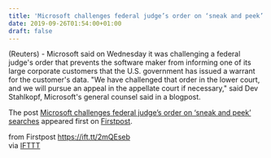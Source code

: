 ```yaml
---
title: 'Microsoft challenges federal judge’s order on ‘sneak and peek’ searches'
date: 2019-09-26T01:54:00+01:00
draft: false
---
```


(Reuters) - Microsoft said on Wednesday it was challenging a federal judge's order that prevents the software maker from informing one of its large corporate customers that the U.S. government has issued a warrant for the customer's data. "We have challenged that order in the lower court, and we will pursue an appeal in the appellate court if necessary," said Dev Stahlkopf, Microsoft's general counsel said in a blogpost.

The post [Microsoft challenges federal judge’s order on ‘sneak and peek’ searches](http://www.firstpost.com/tech/news-analysis/microsoft-challenges-federal-judges-order-on-sneak-and-peek-searches-7403971.html) appeared first on [Firstpost](http://www.firstpost.com).

  
  
from Firstpost https://ift.tt/2mQEseb  
via [IFTTT](https://ifttt.com/?ref=da&site=blogger)